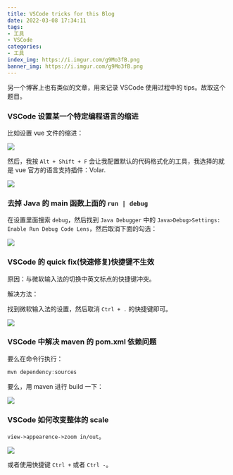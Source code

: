 ```yaml
---
title: VSCode tricks for this Blog
date: 2022-03-08 17:34:11
tags:
- 工具
- VSCode
categories:
- 工具
index_img: https://i.imgur.com/g9Mo3fB.png
banner_img: https://i.imgur.com/g9Mo3fB.png
---
```


另一个博客上也有类似的文章，用来记录 VSCode 使用过程中的 tips。故取这个题目。

### VSCode 设置某一个特定编程语言的缩进

比如设置 vue 文件的缩进：

![](https://i.imgur.com/1fxmybl.png)

然后，我按 `Alt + Shift + F` 会让我配置默认的代码格式化的工具，我选择的就是 vue 官方的语言支持插件：Volar.

![](https://i.imgur.com/gLbPa1r.png)

### 去掉 Java 的 main 函数上面的 `run | debug`

在设置里面搜索 `debug`，然后找到 `Java Debugger` 中的 `Java>Debug>Settings: Enable Run Debug Code Lens`，然后取消下面的勾选：

![](https://i.imgur.com/IJyFP8d.png)

### VSCode 的 quick fix(快速修复)快捷键不生效

原因：与微软输入法的切换中英文标点的快捷键冲突。

解决方法：

找到微软输入法的设置，然后取消 `Ctrl + .` 的快捷键即可。

![](https://i.imgur.com/Fw0Kfu8.png)

### VSCode 中解决 maven 的 pom.xml 依赖问题

要么在命令行执行：

```powershell
mvn dependency:sources
```

要么，用 maven 进行 build 一下：

![](https://i.imgur.com/6ClXPDn.png)

### VSCode 如何改变整体的 scale

`view->appearence->zoom in/out`。

![]([Imgur](https://i.imgur.com/6RSZJMq.png))

或者使用快捷键 `Ctrl +` 或者 `Ctrl -`。
